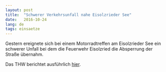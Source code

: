 ```yaml
---
layout: post
title:  "Schwerer Verkehrsunfall nahe Eisolzrieder See"
date:   2016-10-24
lang: de
tags: einsaetze
---
```


Gestern ereignete sich bei einem Motorradtreffen am Eisolzrieder See ein schwerer Unfall bei dem die Feuerwehr Eisolzried die Absperrung der Straße übernahm.

Das THW berichtet ausführlich [hier](http://thw-dachau.de/2016/10/23/schwerer-verkehrsunfall-am-eisolzrieder-see/).

